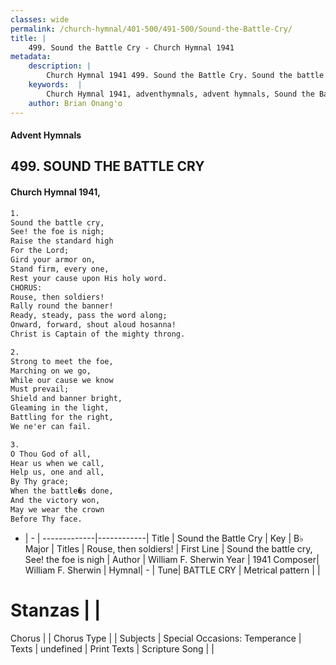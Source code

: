 ```yaml
---
classes: wide
permalink: /church-hymnal/401-500/491-500/Sound-the-Battle-Cry/
title: |
    499. Sound the Battle Cry - Church Hymnal 1941
metadata:
    description: |
        Church Hymnal 1941 499. Sound the Battle Cry. Sound the battle cry, See! the foe is nigh; Raise the standard high For the Lord; Gird your armor on, Stand firm, every one, Rest your cause upon His holy word. CHORUS: Rouse, then soldiers! Rally round the banner! Ready, steady, pass the word along; Onward, forward, shout aloud hosanna! Christ is Captain of the mighty throng. 
    keywords:  |
        Church Hymnal 1941, adventhymnals, advent hymnals, Sound the Battle Cry, Sound the battle cry, See! the foe is nigh. Rouse, then soldiers!
    author: Brian Onang'o
---
```


#### Advent Hymnals
## 499. SOUND THE BATTLE CRY
####  Church Hymnal 1941,

```txt
1.
Sound the battle cry,
See! the foe is nigh;
Raise the standard high
For the Lord;
Gird your armor on,
Stand firm, every one,
Rest your cause upon His holy word.
CHORUS:
Rouse, then soldiers!
Rally round the banner!
Ready, steady, pass the word along;
Onward, forward, shout aloud hosanna!
Christ is Captain of the mighty throng.

2.
Strong to meet the foe,
Marching on we go,
While our cause we know
Must prevail;
Shield and banner bright,
Gleaming in the light,
Battling for the right,
We ne'er can fail.

3.
O Thou God of all,
Hear us when we call,
Help us, one and all,
By Thy grace;
When the battle�s done,
And the victory won,
May we wear the crown
Before Thy face.

```

- |   -  |
-------------|------------|
Title | Sound the Battle Cry |
Key | B♭ Major |
Titles | Rouse, then soldiers! |
First Line | Sound the battle cry, See! the foe is nigh |
Author | William F. Sherwin
Year | 1941
Composer| William F. Sherwin |
Hymnal|  - |
Tune| BATTLE CRY |
Metrical pattern | |
# Stanzas |  |
Chorus |  |
Chorus Type |  |
Subjects | Special Occasions: Temperance |
Texts | undefined |
Print Texts | 
Scripture Song |  |
    
